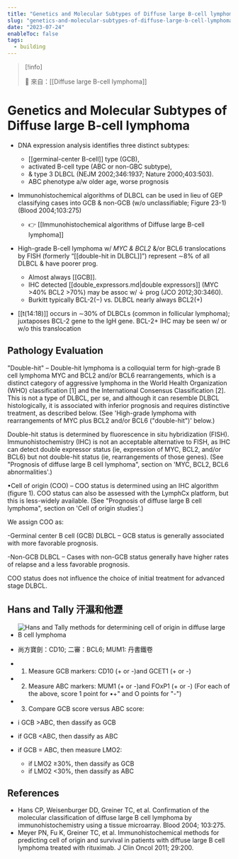 ```yaml
---
title: "Genetics and Molecular Subtypes of Diffuse large B-cell lymphoma"
slug: "genetics-and-molecular-subtypes-of-diffuse-large-b-cell-lymphoma"
date: "2023-07-24"
enableToc: false
tags:
  - building
---
```


> [!info]
>
> 🌱 來自：[[Diffuse large B-cell lymphoma]]

# Genetics and Molecular Subtypes of Diffuse large B-cell lymphoma

- DNA expression analysis identifies three distinct subtypes:

  - [[germinal-center B-cell]] type (GCB),
  - activated B-cell type (ABC or non-GBC subtype),
  - & type 3 DLBCL (NEJM 2002;346:1937; Nature 2000;403:503).
  - ABC phenotype a/w older age, worse prognosis

- Immunohistochemical algorithms of DLBCL can be used in lieu of GEP classifying cases into GCB & non-GCB (w/o unclassifiable; Figure 23-1) (Blood 2004;103:275)
  - 👉 [[Immunohistochemical algorithms of Diffuse large B-cell lymphoma]]
- High-grade B-cell lymphoma w/ _MYC & BCL2_ &/or BCL6 translocations by FISH (formerly “[[double-hit in DLBCL]]”) represent ∼8% of all DLBCL & have poorer prog.
  - Almost always [[GCB]].
  - IHC detected [[double_expressors.md|double expressors]] (MYC >40% BCL2 >70%) may be assoc w/ ↓ prog (JCO 2012;30:3460).
  - Burkitt typically BCL-2(−) vs. DLBCL nearly always BCL2(+)
- [[t(14:18)]] occurs in ∼30% of DLBCLs (common in follicular lymphoma); juxtaposes BCL-2 gene to the IgH gene. BCL-2+ IHC may be seen w/ or w/o this translocation

## Pathology Evaluation

"Double-hit" – Double-hit lymphoma is a colloquial term for high-grade B cell lymphoma MYC and BCL2 and/or BCL6 rearrangements, which is a distinct category of aggressive lymphoma in the World Health Organization (WHO) classification [1] and the International Consensus Classification [2]. This is not a type of DLBCL, per se, and although it can resemble DLBCL histologically, it is associated with inferior prognosis and requires distinctive treatment, as described below. (See 'High-grade lymphoma with rearrangements of MYC plus BCL2 and/or BCL6 ("double-hit")' below.)

Double-hit status is determined by fluorescence in situ hybridization (FISH). Immunohistochemistry (IHC) is not an acceptable alternative to FISH, as IHC can detect double expressor status (ie, expression of MYC, BCL2, and/or BCL6) but not double-hit status (ie, rearrangements of those genes). (See "Prognosis of diffuse large B cell lymphoma", section on 'MYC, BCL2, BCL6 abnormalities'.)

•Cell of origin (COO) – COO status is determined using an IHC algorithm (figure 1). COO status can also be assessed with the LymphCx platform, but this is less-widely available. (See "Prognosis of diffuse large B cell lymphoma", section on 'Cell of origin studies'.)

We assign COO as:

-Germinal center B cell (GCB) DLBCL – GCB status is generally associated with more favorable prognosis.

-Non-GCB DLBCL – Cases with non-GCB status generally have higher rates of relapse and a less favorable prognosis.

COO status does not influence the choice of initial treatment for advanced stage DLBCL.

## Hans and Tally 汗濕和他瀝

- ![Hans and Tally methods for determining cell of origin in diffuse large B cell lymphoma](https://i.imgur.com/RVVUbui.png)
- 尚方寶劍：CD10; 二審：BCL6; MUM1: 丹書鐵卷

- 1. Measure GCB markers: CD10 (+ or -)and GCET1 (+ or -)
- 2. Measure ABC markers: MUM1 (+ or -)and FOxP1 (+ or -)
     (For each of the above, score 1 point for •+" and O points for "-")
- 3. Compare GCB score versus ABC score:
- i GCB >ABC, then dassify as GCB
- if GCB <ABC, then dassify as ABC
- if GCB = ABC, then measure LMO2:
  - if LMO2 ≥30%, then dassify as GCB
  - if LMO2 <30%, then dassify as ABC

## References

- Hans CP, Weisenburger DD, Greiner TC, et al. Confirmation of the molecular classification of diffuse large B cell lymphoma by immunohistochemistry using a tissue microarray. Blood 2004; 103:275.
- Meyer PN, Fu K, Greiner TC, et al. Immunohistochemical methods for predicting cell of origin and survival in patients with diffuse large B cell lymphoma treated with rituximab. J Clin Oncol 2011; 29:200.
